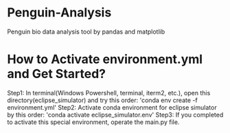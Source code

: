 # Penguin-Analysis
Penguin bio data analysis tool by pandas and matplotlib

# How to Activate environment.yml and Get Started?
Step1: In terminal(Windows Powershell, terminal, iterm2, etc.), open this directory(eclipse_simulator) and try this order: 'conda env create -f environment.yml'
Step2: Activate conda environment for eclipse simulator by this order: 'conda activate eclipse_simulator.env'
Step3: If you completed to activate this special environment, operate the main.py file.
